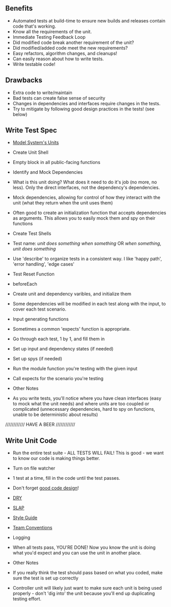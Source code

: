 Benefits
------------------------------------------------------------------

* Automated tests at build-time to ensure new builds and releases contain code that's working.
* Know all the requirements of the unit.
* Immediate Testing Feedback Loop
 * Did modified code break another requirement of the unit?
 * Did modified/added code meet the new requirements?
 * Easy refactors, algorithm changes, and cleanups!
* Can easily reason about how to write tests.
* Write testable code!


Drawbacks
------------------------------------------------------------------
* Extra code to write/maintain
* Bad tests can create false sense of security
* Changes in dependencies and interfaces require changes in the tests.
 * Try to mitigate by following good design practices in the tests! (see below)

Write Test Spec
------------------------------------------------------------------

* [Model System's Units](https://zendesk.atlassian.net/wiki/display/supportops/RoboTriage)

* Create Unit Shell
 * Empty block in all public-facing functions

* Identify and Mock Dependencies
 * What is this unit doing?  What does it need to do it's job (no more, no less).  Only the direct interfaces, not the dependency's dependencies.
 * Mock dependencies, allowing for control of how they interact with the unit (what they return when the unit uses them)
 * Often good to create an initialization function that accepts dependencies as arguments.  This allows you to easily mock them and spy on their functions

* Create Test Shells
 * Test name: *unit* *does something* *when something* OR *when something*, *unit* *does something*
 * Use 'describe' to organize tests in a consistent way.  I like 'happy path', 'error handling', 'edge cases'

* Test Reset Function
 * beforeEach
 * Create unit and dependency varibles, and initialize them
 * Some dependencies will be modified in each test along with the input, to cover each test scenario.

* Input generating functions

* Sometimes a common 'expects' function is appropriate.

* Go through each test, 1 by 1, and fill them in
 * Set up input and dependency states (if needed)
 * Set up spys (if needed)
 * Run the module function you're testing with the given input
 * Call expects for the scenario you're testing

* Other Notes
 * As you write tests, you'll notice where you have clean interfaces (easy to mock what the unit needs) and where units are too coupled or complicated (unnecessary dependencies, hard to spy on functions, unable to be deterministic about results)

//////////// HAVE A BEER ////////////


Write Unit Code
--------------------------------------------------------------------

* Run the entire test suite - ALL TESTS WILL FAIL! This is good - we want to know our code is making things better.
* Turn on file watcher
* 1 test at a time, fill in the code until the test passes.  
* Don't forget [good code design](http://www.principles-wiki.net/principles:start)!
 * [DRY](http://c2.com/cgi/wiki?DontRepeatYourself)
 * [SLAP](http://www.principles-wiki.net/principles:single_level_of_abstraction)
 * [Style Guide](https://github.com/zendesk/zendesk/wiki/Info%3A-Style-Guide-for-Ruby%2C-CSS%2C-JavaScript)
 * [Team Conventions](https://github.com/zendesk/zendesk/wiki/Info%3A-Coding-Conventions)
 * Logging
* When all tests pass, YOU'RE DONE! Now you know the unit is doing what you'd expect and you can use the unit in another place.


* Other Notes
 * If you really think the test should pass based on what you coded, make sure the test is set up correctly
 * Controller unit will likely just want to make sure each unit is being used properly - don't 'dig into' the unit because you'll end up duplicating testing effort.
